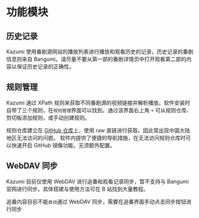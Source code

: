# 功能模块

## 历史记录

Kazumi 使用番剧源网站的播放列表进行播放和观看历史的记录，历史记录的番剧信息则来自 Bangumi。请尽量不要从第一部的番剧详情页中打开观看第二部的内容以保证历史记录的正确性。

## 规则管理

Kazumi 通过 XPath 规则来获取不同番剧源的视频链接并解析播放。软件安装时自带了三个规则，在`规则管理`界面可以找到。通过该界面右上角 `+` 可从规则仓库、剪切板添加规则，或手动创建规则。

规则仓库建立在 [GitHub 仓库](https://github.com/Predidit/KazumiRules)上，使用 raw 直链进行获取。因此常出现中国大陆地区无法访问的问题。
软件内提供了便捷的导航措施，在无法访问规则仓库时可以快速开启 GitHub 镜像功能，无须额外配置。

## WebDAV 同步

Kazumi 目前仅使用 WebDAV 进行追番和观看记录同步，暂不支持与 Bangumi 官网进行同步。具体搭建与使用方法可在 B 站找到大量教程。

追番内容目前不能`自动`通过 WebDAV 同步，需要在追番界面手动点击同步按钮进行同步